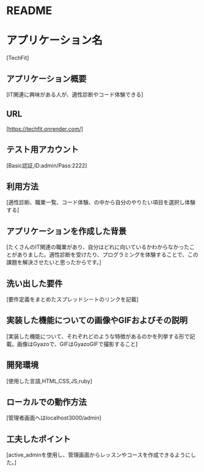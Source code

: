 # README

# アプリケーション名

[TechFit]

## アプリケーション概要

[IT関連に興味がある人が、適性診断やコード体験できる]

## URL

[https://techfit.onrender.com/]

## テスト用アカウント

[Basic認証,ID:admin/Pass:2222]

## 利用方法

[適性診断、職業一覧、コード体験、の中から自分のやりたい項目を選択し体験する]

## アプリケーションを作成した背景

[たくさんのIT関連の職業があり、自分はどれに向いているかわからなかったことがありました。適性診断を受けたり、プログラミングを体験することで、この課題を解決させたいと思ったからです。]

## 洗い出した要件

[要件定義をまとめたスプレッドシートのリンクを記載]

## 実装した機能についての画像やGIFおよびその説明

[実装した機能について、それぞれどのような特徴があるのかを列挙する形で記載。画像はGyazoで、GIFはGyazoGIFで撮影すること]

## 開発環境

[使用した言語,HTML,CSS,JS,ruby]

## ローカルでの動作方法

[管理者画面へはlocalhost3000/admin]

## 工夫したポイント

[active_adminを使用し、管理画面からレッスンやコースを作成できるようにした。]
